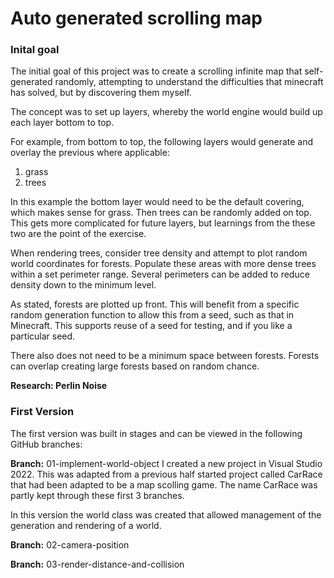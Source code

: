 
# Auto generated scrolling map


### Inital goal 
The initial goal of this project was to create a scrolling infinite map that self-generated randomly, attempting to understand the difficulties that minecraft has solved, but by discovering them myself.

The concept was to set up layers, whereby the world engine would build up each layer bottom to top.

For example, from bottom to top, the following layers would generate and overlay the previous where applicable:
1. grass
1. trees

In this example the bottom layer would need to be the default covering, which makes sense for grass. Then trees can be randomly added on top. This gets more complicated for future layers, but learnings from the these two are the point of the exercise.

When rendering trees, consider tree density and attempt to plot random world coordinates for forests. Populate these areas with more dense trees within a set perimeter range. Several perimeters can be added to reduce density down to the minimum level.

As stated, forests are plotted up front. This will benefit from a specific random generation function to allow this from a seed, such as that in Minecraft. This supports reuse of a seed for testing, and if you like a particular seed.

There also does not need to be a minimum space between forests. Forests can overlap creating large forests based on random chance.

**Research: Perlin Noise**

### First Version

The first version was built in stages and can be viewed in the following GitHub branches:

**Branch:** 01-implement-world-object
I created a new project in Visual Studio 2022. This was adapted from a previous half started project called CarRace that had been adapted to be a map scolling game. The name CarRace was partly kept through these first 3 branches.

In this version the world class was created that allowed management of the generation and rendering of a world.




**Branch:** 02-camera-position


**Branch:** 03-render-distance-and-collision



